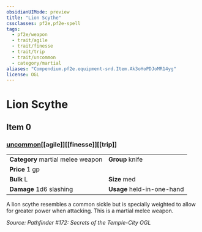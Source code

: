 ```yaml
---
obsidianUIMode: preview
title: "Lion Scythe"
cssclasses: pf2e,pf2e-spell
tags:
  - pf2e/weapon
  - trait/agile
  - trait/finesse
  - trait/trip
  - trait/uncommon
  - category/martial
aliases: "Compendium.pf2e.equipment-srd.Item.Ak3oHoPDJoMR14yg"
license: OGL
---
```

# Lion Scythe
## Item 0
### [uncommon](uncommon "Uncommon Rarity Trait")[[agile]][[finesse]][[trip]]

|  |  |
| -- | -- |
| **Category** martial melee weapon | **Group** knife |
| **Price** 1 gp |  |
| **Bulk** L | **Size** med |
| **Damage** 1d6 slashing  | **Usage** held-in-one-hand |



A lion scythe resembles a common sickle but is specially weighted to allow for greater power when attacking. This is a martial melee weapon.

*Source: Pathfinder #172: Secrets of the Temple-City*
*OGL*